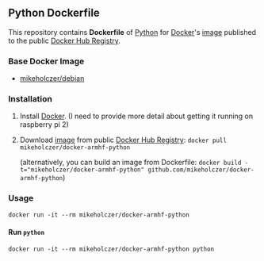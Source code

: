 ## Python Dockerfile


This repository contains **Dockerfile** of [Python](https://www.python.org/) for [Docker](https://www.docker.com/)'s [image](https://registry.hub.docker.com/u/mikeholczer/docker-armhf-python/) published to the public [Docker Hub Registry](https://registry.hub.docker.com/).


### Base Docker Image

* [mikeholczer/debian](https://registry.hub.docker.com/u/mikeholczer/debian/)


### Installation

1. Install [Docker](https://www.docker.com/). (I need to provide more detail about getting it running on raspberry pi 2)

2. Download [image](https://registry.hub.docker.com/u/mikeholczer/docker-armhf-python/) from public [Docker Hub Registry](https://registry.hub.docker.com/): `docker pull mikeholczer/docker-armhf-python`

   (alternatively, you can build an image from Dockerfile: `docker build -t="mikeholczer/docker-armhf-python" github.com/mikeholczer/docker-armhf-python`)


### Usage

    docker run -it --rm mikeholczer/docker-armhf-python

#### Run `python`

    docker run -it --rm mikeholczer/docker-armhf-python python
